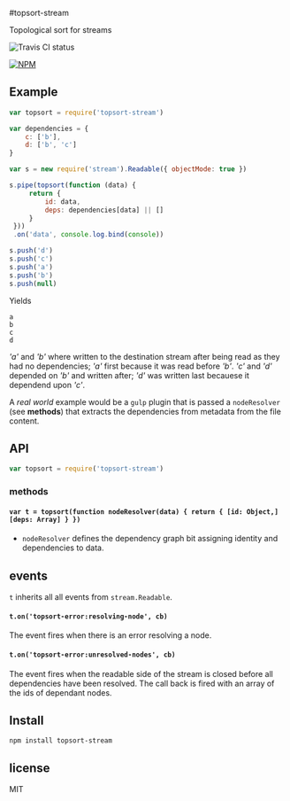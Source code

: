 #topsort-stream

Topological sort for streams

![Travis CI status](https://api.travis-ci.org/PeterHancock/topsort-stream.png)

[![NPM](https://nodei.co/npm/topsort-stream.png)](https://nodei.co/npm/topsort-stream/)

## Example

``` javascript
var topsort = require('topsort-stream')

var dependencies = {
    c: ['b'],
    d: ['b', 'c']
}

var s = new require('stream').Readable({ objectMode: true })

s.pipe(topsort(function (data) {
     return {
         id: data,
         deps: dependencies[data] || []
     }
 }))
 .on('data', console.log.bind(console))

s.push('d')
s.push('c')
s.push('a')
s.push('b')
s.push(null)
```

Yields
```
a
b
c
d
```

*'a'* and *'b'* where written to the destination stream after being read as they had no dependencies; *'a'* first because it was read before *'b'*. *'c'* and *'d'*  depended on *'b'* and written after; *'d'* was written last becauese it dependend upon *'c'*.  

A *real world* example would be a `gulp` plugin that is passed a `nodeResolver` (see **methods**) that extracts the dependencies from metadata from the file content.  

## API


``` javascript
var topsort = require('topsort-stream')
```
### methods

#### `var t = topsort(function nodeResolver(data) { return { [id: Object,] [deps: Array] } })`
 * `nodeResolver` defines the dependency graph bit assigning identity and dependencies to data.


## events

`t` inherits all all events from `stream.Readable`.

#### `t.on('topsort-error:resolving-node', cb)`

The event fires when there is an error resolving a node.


#### `t.on('topsort-error:unresolved-nodes', cb)`

The event fires when the readable side of the stream is closed before all dependencies have been resolved.  The call back is fired with an array of the ids of dependant nodes.

## Install

```
npm install topsort-stream
```

## license
MIT
